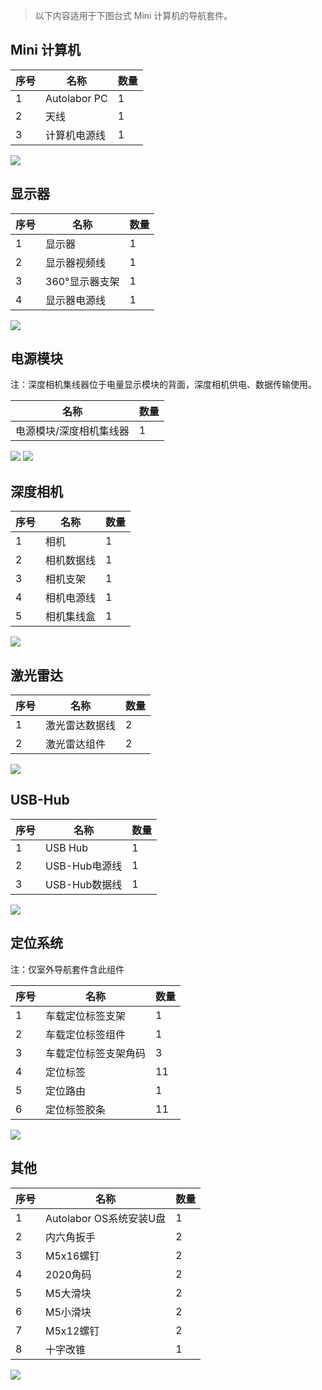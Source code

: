 > 以下内容适用于下图台式 Mini 计算机的导航套件。

## Mini 计算机

| 序号 | 名称         | 数量 |
| ---- | ------------ | ---- |
| 1 | Autolabor PC | 1    |
| 2 | 天线         | 1    |
| 3 | 计算机电源线 | 1    |

![](imgs/receipt-1.png)

## 显示器

| 序号 |  名称           | 数量 |
| ---- | -------------- | ---- |
| 1 | 显示器         | 1    |
| 2 | 显示器视频线 | 1    |
| 3 | 360°显示器支架   | 1    |
| 4 | 显示器电源线   | 1    |

![](imgs/receipt-2.png)

## 电源模块

注：深度相机集线器位于电量显示模块的背面，深度相机供电、数据传输使用。

| 名称           | 数量 |
| -------------- | ---- |
| 电源模块/深度相机集线器 | 1    |

![](imgs/receipt-3-1.jpg)
![](imgs/receipt-3-2.jpg)


## 深度相机

| 序号 | 名称           | 数量 |
| ---- | -------------- | ---- |
|  1 |相机                    | 1    |
|  2 |相机数据线                 | 1    |
|  3 |相机支架        | 1    |
|  4 |相机电源线             | 1    |
|  5 |相机集线盒                | 1    |

![](imgs/receipt-4.png)

## 激光雷达

| 序号 | 名称           | 数量 |
| ---- |-------------- | ---- |
|  1 |激光雷达数据线         | 2    |
|  2 |激光雷达组件           | 2    |

![](imgs/receipt-5.png)

## USB-Hub

| 序号 | 名称 | 数量 |
| ---- | ---- | ---- |
|  1 |USB Hub          | 1    |
|  2 |USB-Hub电源线            | 1    |
|  3 |USB-Hub数据线          | 1    |

![](imgs/receipt-6.png)

## 定位系统

注：仅室外导航套件含此组件

| 序号 | 名称 | 数量 |
| ---- |---- | ---- |
|  1 |车载定位标签支架        | 1    |
|  2 |车载定位标签组件        | 1    |
|  3 |车载定位标签支架角码    | 3    |
|  4 |定位标签                | 11   |
|  5 |定位路由               | 1   |
|  6 | 定位标签胶条                | 11    |

![](imgs/receipt-7.png)

## 其他

| 序号 | 名称 | 数量 |
| ---- |---- | ---- |
|  1 |Autolabor OS系统安装U盘 | 1    |
|  2 |内六角扳手                |  2   |
|  3 | M5x16螺钉            | 2    |
|  4 |2020角码                | 2    |
|  5 |M5大滑块                | 2    |
|  6 |M5小滑块                | 2    |
|  7 |M5x12螺钉               | 2    |
|  8 | 十字改锥               | 1    |

![](imgs/receipt-8.png)
